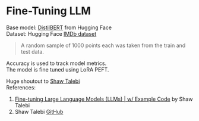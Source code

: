 # Fine-Tuning LLM

Base model: [DistilBERT](https://huggingface.co/distilbert/distilbert-base-uncased) from Hugging Face<br>
Dataset: Hugging Face [IMDb dataset](https://huggingface.co/datasets/stanfordnlp/imdb)<br>
>A random sample of 1000 points each was taken from the train and test data.

Accuracy is used to track model metrics.<br>
The model is fine tuned using LoRA PEFT.<br>


Huge shoutout to [Shaw Talebi](https://www.youtube.com/@ShawhinTalebi/featured)<br>
References:
1. [Fine-tuning Large Language Models (LLMs) | w/ Example Code](https://www.youtube.com/watch?v=eC6Hd1hFvos) by Shaw Talebi
1. Shaw Talebi [GitHub](https://github.com/ShawhinT/YouTube-Blog/tree/main/LLMs/fine-tuning)
